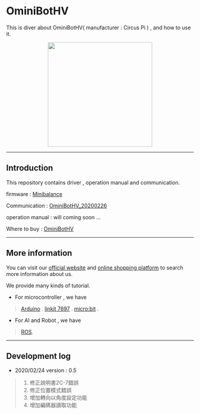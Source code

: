 # OminiBotHV
This is diver about OminiBotHV( manufacturer : Circus Pi  ) , and how to use it.

<p align="center">
  <img src="https://github.com/iCShopMgr/OminiBotHV/blob/master/image/OminiBotHV.jpg" width="280"/>
</p>

----
## Introduction

This repository contains driver , operation manual and communication.

firmware           :  [Minibalance](https://github.com/iCShopMgr/OminiBotHV/blob/master/driver/Minibalance_0224.hex)

Communication    :  [OminiBotHV_20200226](https://github.com/iCShopMgr/OminiBotHV/blob/master/communication/OminiBotHV_20200224.pdf)

operation manual :  will coming soon ... 

Where to buy     :  [OminiBotHV](https://www.icshop.com.tw/product_info.php/products_id/27788)

----
## More information

You can visit our [official website](http://www.circuspi.com/) and [online shopping platform](https://www.icshop.com.tw/index.php) to search more information about us.

We provide many kinds of tutorial.

* For microcontroller , we have

> [Arduino](http://www.circuspi.com/index.php/category/technical-article/arduino/) .
> [linkit 7697](http://www.circuspi.com/index.php/category/technical-article/linkit/) .
> [micro:bit](http://www.circuspi.com/index.php/category/technical-article/mbitbot-mini/) .

* For AI and Robot , we have 

> [ROS](http://www.circuspi.com/index.php/category/technical-article/ros/).

----

## Development log

* 2020/02/24 version : 0.5

> 1. 修正說明書2C-7錯誤
> 2. 修正位置模式錯誤
> 3. 增加轉向以角度設定功能
> 4. 增加編碼器讀取功能

